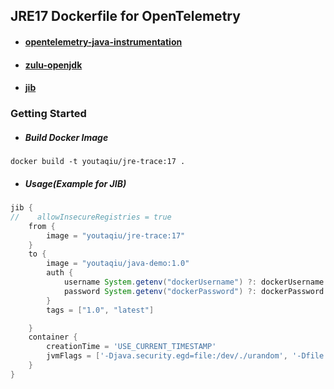 ## JRE17 Dockerfile for OpenTelemetry

* #### [opentelemetry-java-instrumentation](https://github.com/open-telemetry/opentelemetry-java-instrumentation)
* #### [zulu-openjdk](https://hub.docker.com/r/azul/zulu-openjdk)
* #### [jib](https://github.com/GoogleContainerTools/jib)

### Getting Started

* ##### Build Docker Image

```shell
docker build -t youtaqiu/jre-trace:17 .
```

* ##### Usage(Example for JIB)

```groovy
jib {
//    allowInsecureRegistries = true
    from {
        image = "youtaqiu/jre-trace:17"
    }
    to {
        image = "youtaqiu/java-demo:1.0"
        auth {
            username System.getenv("dockerUsername") ?: dockerUsername
            password System.getenv("dockerPassword") ?: dockerPassword
        }
        tags = ["1.0", "latest"]

    }
    container {
        creationTime = 'USE_CURRENT_TIMESTAMP'
        jvmFlags = ['-Djava.security.egd=file:/dev/./urandom', '-Dfile.encoding=utf-8', '-Duser.timezone=GMT+08', '--add-opens=java.base/java.lang.reflect=ALL-UNNAMED', '-Xshare:off', '-javaagent:/opentelemetry.jar']
    }
}
```
